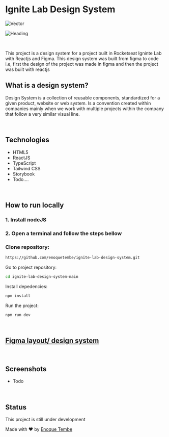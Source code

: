 # Ignite Lab Design System
<div> 

  ![Vector](https://user-images.githubusercontent.com/98264322/195427733-7b92d134-e51d-4a48-85b7-c32877449e3c.png)
  
</div>
<div> 

  ![Heading](https://user-images.githubusercontent.com/98264322/195427847-3144ba1c-4429-4edd-a933-de15a91763dc.png)
  
<div>
<br>

This project is a design system for a project built in Rocketseat Igninte Lab with Reactjs and Figma. This design system was built from figma to code i.e, first the design of the project was made in figma and then the project was built with reactjs


## What is a design system?

Design System is a collection of reusable components, standardized for a given product, website or web system. Is a convention created within companies mainly when we work with multiple projects within the company that follow a very similar visual line.

<br>

## Technologies
- HTML5
- ReactJS
- TypeScript
- Tailwind CSS
- Storybook
- Todo....

<br>

## How to run locally
### 1. Install nodeJS <br>

### 2. Open a terminal and follow the steps bellow

###  Clone repository: 
``` bash 
https://github.com/enoquetembe/ignite-lab-design-system.git
```
 Go to project repository:
``` bash
cd ignite-lab-design-system-main
```
Install depedencies:

``` bash
npm install
```

 Run the project:
``` bash
npm run dev
```
<br>

## [Figma layout/ design system](https://www.figma.com/file/4ZCsGjqWYnhmjfEQN4vLwb/Ignite-Lab-degin-System?node-id=0%3A1)

<br>

## Screenshots
- Todo

<br>

## Status
This project is still under development

Made with ❤  by [Enoque Tembe](https://github.com/enoquetembe)

